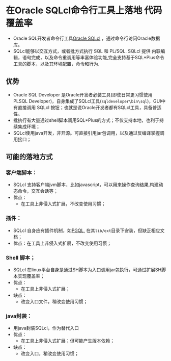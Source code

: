 # 在Oracle SQLcl命令行工具上落地 代码覆盖率
- Oracle SQL开发者命令行工具[Oracle SQLcl](https://www.oracle.com/database/technologies/appdev/sqlcl.html) ，通过命令行访问Oracle数据库。
- SQLcl能够以交互方式，或者批方式执行 SQL 和 PL/SQL. SQLcl 提供 内联编辑，语句完成，以及命令重调用等丰富体验功能,完全支持基于SQL*Plus命令工具的脚本，以及其环境配置，命令和行为.

## 优势
- Oracle SQL Developer 是Oracle开发者必装工具(即使日常更习惯使用PLSQL Developer)，自身集成了SQLcl工具(`sqldeveloper\bin\sql`)，GUI中有直接调用 SQLcl 按钮；也就是说Oracle开发者都有SQLcl工具，具备普适性。
- 批执行有大量通过shell脚本调用SQL*Plus的方式；不仅支持本地，也利于持续集成环境；
- SQLcl使用java开发，非开源。可直接引用jar包调用，以及通过反编译掌握调用接口；

## 可能的落地方式
### 客户端脚本：
- SQLcl 支持客户端jvm脚本，比如javascript，可以用来操作查询结果,构建动态命令，交互会话等；
- 优点：
  - 在工具上非侵入式扩展，不改变使用习惯；

### 插件：
- SQLcl 自身应有插件机制，如[PGQL](https://docs.oracle.com/en/database/oracle/sql-developer-command-line/21.2/sqcug/using-pgql-plug-sqlcl.html#GUID-E0EFA43F-003F-4C8C-8056-54E9A428B8B7), 在其`lib/ext`目录下安装，但缺乏相应文档；
- 优点：在工具上非侵入式扩展，不改变使用习惯；

### Shell 脚本；
- SQLcl 在linux平台自身是通过SH脚本为入口调用jar包执行，可通过扩展SH脚本实现覆盖率；
- 优点：
  - 在工具上非侵入式扩展；
- 缺点：
  - 改变入口文件，稍改变使用习惯；

### java封装：
- 用java封装SQLcl，作为替代入口
- 优点：
  - 在工具上非侵入式扩展；但可能产生版本依赖；
- 缺点：
    - 改变入口，稍改变使用习惯；

